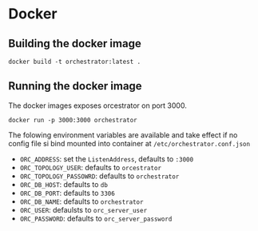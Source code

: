 # Docker

## Building the docker image
```
docker build -t orchestrator:latest .
```

## Running the docker image
The docker images exposes orcestrator on port 3000.

```
docker run -p 3000:3000 orchestrator
```

The folowing environment variables are available and take effect if no config
file si bind mounted into container at `/etc/orchestrator.conf.json`

* `ORC_ADDRESS`: set the `ListenAddress`, defaults to `:3000`
* `ORC_TOPOLOGY_USER`: defaults to `orcestrator`
* `ORC_TOPOLOGY_PASSOWRD`: defaults to `orchestrator`
* `ORC_DB_HOST`: defaults to `db`
* `ORC_DB_PORT`: defaults to `3306`
* `ORC_DB_NAME`: defaults to `orchestrator`
* `ORC_USER`: defaulsts to `orc_server_user`
* `ORC_PASSWORD`: defaults to `orc_server_password`
